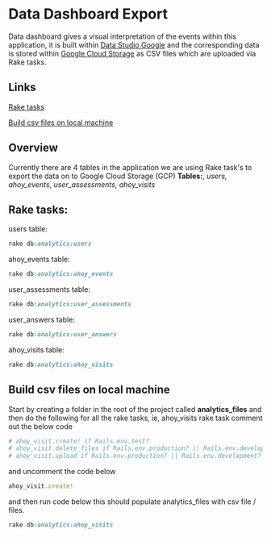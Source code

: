 # Data Dashboard Export

Data dashboard gives a visual interpretation of the events within this application, it is built within [Data Studio Google](https://datastudio.google.com/) and the corresponding data is stored within [Google Cloud Storage](https://cloud.google.com/) as CSV files which are uploaded via Rake tasks.



## Links

[Rake tasks](#rake-tasks)

[Build csv files on local machine](#build-csv-files-on-local-machine)


## Overview

Currently there are 4 tables in the application we are using Rake task's to export the data on to Google Cloud Storage (GCP) 
**Tables:**, *users, ahoy_events, user_assessments, ahoy_visits*


## Rake tasks:

users table:
```ruby
rake db:analytics:users
```

ahoy_events table:

```ruby
rake db:analytics:ahoy_events
```

user_assessments table:

```ruby
rake db:analytics:user_assessments
```

user_answers table:

```ruby
rake db:analytics:user_answers
```

ahoy_visits table:

```ruby
rake db:analytics:ahoy_visits
```

## Build csv files on local machine

Start by creating a folder in the root of the project called **analytics_files** and then 
do the following for all the rake tasks, ie, ahoy_visits rake task comment out the below code

```ruby
# ahoy_visit.create! if Rails.env.test?
# ahoy_visit.delete_files if Rails.env.production? || Rails.env.development?
# ahoy_visit.upload if Rails.env.production? || Rails.env.development?
```

and uncomment the code below

```ruby
ahoy_visit.create!
```

and then run code below this should populate analytics_files with csv file / files.

```ruby
rake db:analytics:ahoy_visits
```
